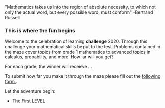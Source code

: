 "Mathematics takes us into the region of absolute necessity, to which not only the actual word, but every possible word, must conform" -Bertrand Russell 

### This is where the fun begins 
Welcome to the celebration of learning **challenge** 2020. Through this challenge your mathematical skills be put to the test. Problems contained in the maze cover topics from grade 1 mathematics to advanced topics in calculus, probability, and more. How far will you get? 

For each grade, the winner will receieve ... 

To submit how far you make it through the maze please fill out the <a href="https://docs.google.com/forms/d/e/1FAIpQLSfr7_Zks0eltUpaLApShAEcs0hdnXYcVIaiObEUil3DBaoYQg/viewform?usp=sf_link"> following form </a>.


Let the adventure begin: 
* [The First LEVEL](DTFE0Q9.md)
 



